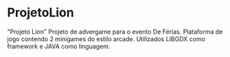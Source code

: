 # ProjetoLion
"Projeto Lion"
Projeto de advergame para o evento De Férias. Plataforma de jogo contendo 2 minigames do estilo arcade.
Utilizados LIBGDX como framework e JAVA como linguagem.
